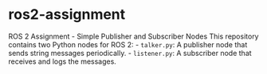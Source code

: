 # ros2-assignment
ROS 2 Assignment - Simple Publisher and Subscriber Nodes  This repository contains two Python nodes for ROS 2: - `talker.py`: A publisher node that sends string messages periodically. - `listener.py`: A subscriber node that receives and logs the messages.  
